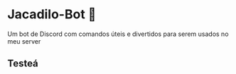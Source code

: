 # Jacadilo-Bot 🐊
Um bot de Discord com comandos úteis e divertidos para serem usados no meu server

## Testeá
